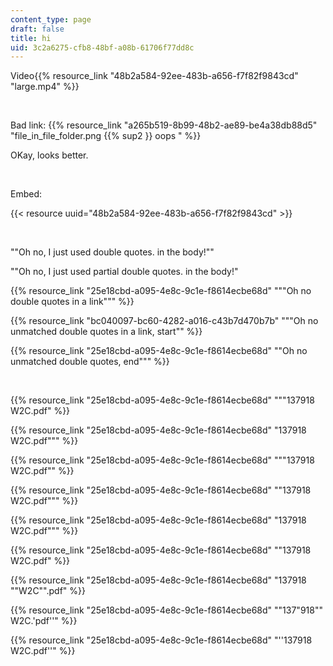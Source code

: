 ```yaml
---
content_type: page
draft: false
title: hi
uid: 3c2a6275-cfb8-48bf-a08b-61706f77dd8c
---
```

Video{{% resource_link "48b2a584-92ee-483b-a656-f7f82f9843cd" "large.mp4" %}}

 

Bad link: {{% resource_link "a265b519-8b99-48b2-ae89-be4a38db88d5" "file_in_file_folder.png {{% sup2 }} oops " %}}
 

OKay, looks better.

 

Embed: 

{{< resource uuid="48b2a584-92ee-483b-a656-f7f82f9843cd" >}}

 

""Oh no, I just used double quotes. in the body!""

""Oh no, I just used partial double quotes. in the body!"

{{% resource_link "25e18cbd-a095-4e8c-9c1e-f8614ecbe68d" "\"\"Oh no double quotes in a link\"\"" %}}

{{% resource_link "bc040097-bc60-4282-a016-c43b7d470b7b" "\"\"Oh no unmatched double quotes in a link, start\"" %}}

{{% resource_link "25e18cbd-a095-4e8c-9c1e-f8614ecbe68d" "\"Oh no unmatched double quotes, end\"\"" %}}

 

{{% resource_link "25e18cbd-a095-4e8c-9c1e-f8614ecbe68d" "\"\"137918 W2C.pdf" %}}

{{% resource_link "25e18cbd-a095-4e8c-9c1e-f8614ecbe68d" "137918 W2C.pdf\"\"" %}}

{{% resource_link "25e18cbd-a095-4e8c-9c1e-f8614ecbe68d" "\"\"137918 W2C.pdf\"" %}}

{{% resource_link "25e18cbd-a095-4e8c-9c1e-f8614ecbe68d" "\"137918 W2C.pdf\"\"" %}}

{{% resource_link "25e18cbd-a095-4e8c-9c1e-f8614ecbe68d" "137918 W2C.pdf\"\"" %}}

{{% resource_link "25e18cbd-a095-4e8c-9c1e-f8614ecbe68d" "\"137918 W2C.pdf" %}}

{{% resource_link "25e18cbd-a095-4e8c-9c1e-f8614ecbe68d" "137918 \"\"W2C\"\".pdf" %}}

{{% resource_link "25e18cbd-a095-4e8c-9c1e-f8614ecbe68d" "\"137\"918\"\" W2C.'pdf''" %}}

{{% resource_link "25e18cbd-a095-4e8c-9c1e-f8614ecbe68d" "''137918 W2C.pdf''" %}}